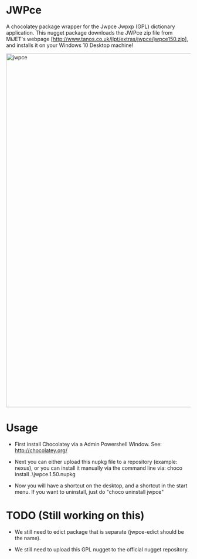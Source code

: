﻿# JWPce
A chocolatey package wrapper for the Jwpce Jwpxp (GPL) dictionary application. This nugget package downloads the JWPce zip file from MiJET's webpage [http://www.tanos.co.uk/jlpt/extras/jwpce/jwpce150.zip], and installs it on your Windows 10 Desktop machine!

<img width="964" alt="jwpce" src="https://user-images.githubusercontent.com/42163211/69770486-93451480-11cc-11ea-9a15-e1460ceb0a45.png">

# Usage
* First install Chocolatey via a Admin Powershell Window. See: http://chocolatey.org/

* Next you can either upload this nupkg file to a repository (example: nexus), or you can install it manually via the command line via:
  choco  install  .\jwpce.1.50.nupkg

* Now you will have a shortcut on the desktop, and a shortcut in the start menu. If you want to uninstall, just do "choco uninstall jwpce"



# TODO (Still working on this)
* We still need to edict package that is separate (jwpce-edict should be the name).

* We still need to upload this GPL nugget to the official nugget repository.